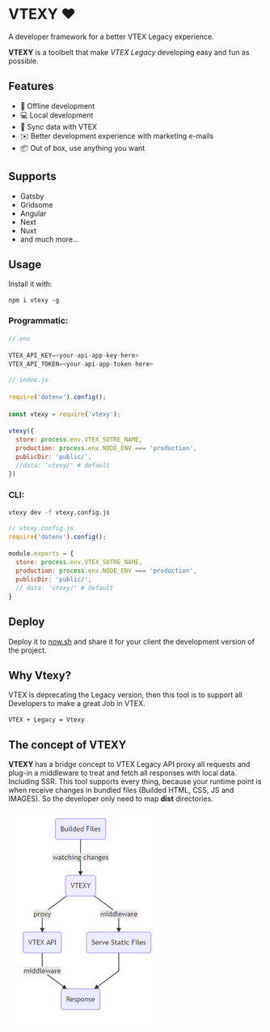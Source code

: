 # VTEXY ❤️
A developer framework for a better VTEX Legacy experience.

**VTEXY** is a toolbelt that make *VTEX Legacy* developing easy and fun as possible.

## Features
- 📴 Offline development
- 💻 Local development
- 📡 Sync data with VTEX
- ✉️  Better development experience with marketing e-mails
- 📦 Out of box, use anything you want

## Supports
- Gatsby
- Gridsome
- Angular
- Next
- Nuxt
- and much more...


## Usage

Install it with:

`npm i vtexy -g`

### Programmatic:
``` javascript
//.env

VTEX_API_KEY=<your-api-app-key-here>
VTEX_API_TOKEN=<your-api-app-token-here>
```

``` javascript
// index.js

require('dotenv').config();

const vtexy = require('vtexy');

vtexy({
  store: process.env.VTEX_SOTRE_NAME,
  production: process.env.NODE_ENV === 'production',
  publicDir: 'public/',
  //data: 'vtexy/' # default
})
```

### CLI:
``` bash
vtexy dev -f vtexy.config.js
```

``` javascript
// vtexy.config.js
require('dotenv').config();

module.exports = {
  store: process.env.VTEX_SOTRE_NAME,
  production: process.env.NODE_ENV === 'production',
  publicDir: 'public/',
  // data: 'vtexy/' # default
}
```

## Deploy
Deploy it to [now.sh](https://now.sh) and share it for your client the development version of the project.


## Why Vtexy?
VTEX is deprecating the Legacy version, then this tool is to support all Developers to make a great Job in VTEX.

`VTEX + Legacy = Vtexy`

## The concept of VTEXY
**VTEXY** has a bridge concept to VTEX Legacy API proxy all requests and plug-in a middleware to treat and fetch all responses with local data. Including SSR. This tool supports every thing, because your runtime point is when receive changes in bundled files (Builded HTML, CSS, JS and IMAGES). So the developer only need to map **dist** directories.

![](./docs/flux.png)

<!--## What this tool do?
This tool make a local verison of your Store, getting all information of your commerce and making a local API.
`vtexy start`

## And after? How i publish all the content to the Production?
The tool gives you a CLI command to publish
`vtexy publish`

> Note: This command only publish the CMS Content, not all the store.
For publish all store use `--force` flag.

## How the tool get the store informations?
All the usage of VTEX API has been required by https://www.npmjs.com/package/vtex.
The usage is the same, but for Legacy version.

## Comming Features
- CMS
  - Placeholder
    - Local Data
    - Import/Export for Production and Local
  - HTML Templates
    - Render local HTML Files
  - Channels
    - Get local configurations for channels

## Todo List
- [ ] Files Manager
  - [ ] Proxy production `.js, .css, images, ...` to local -->
